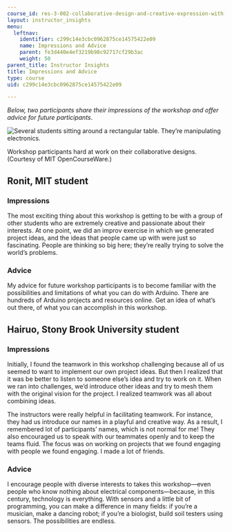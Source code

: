 ```yaml
---
course_id: res-3-002-collaborative-design-and-creative-expression-with-arduino-microcontrollers-january-iap-2017
layout: instructor_insights
menu:
  leftnav:
    identifier: c299c14e3cbc0962875ce14575422e09
    name: Impressions and Advice
    parent: fe3d440e4ef3219b98c92717cf29b3ac
    weight: 50
parent_title: Instructor Insights
title: Impressions and Advice
type: course
uid: c299c14e3cbc0962875ce14575422e09

---
```


_Below, two participants_ _share their impressions of the workshop and offer advice for future participants_.

![Several students sitting around a rectangular table. They’re manipulating electronics.](/coursemedia/res-3-002-collaborative-design-and-creative-expression-with-arduino-microcontrollers-january-iap-2017/6969f234541bfa7821ba3883e810d0c5_IMG_3874_s-compressor.jpg)

Workshop participants hard at work on their collaborative designs. (Courtesy of MIT OpenCourseWare.)

Ronit, MIT student
------------------

### Impressions

The most exciting thing about this workshop is getting to be with a group of other students who are extremely creative and passionate about their interests. At one point, we did an improv exercise in which we generated project ideas, and the ideas that people came up with were just so fascinating. People are thinking so big here; they’re really trying to solve the world’s problems.

### Advice

My advice for future workshop participants is to become familiar with the possibilities and limitations of what you can do with Arduino. There are hundreds of Arduino projects and resources online. Get an idea of what’s out there, of what you can accomplish in this workshop.

Hairuo, Stony Brook University student
--------------------------------------

### Impressions

Initially, I found the teamwork in this workshop challenging because all of us seemed to want to implement our own project ideas. But then I realized that it was be better to listen to someone else’s idea and try to work on it. When we ran into challenges, we’d introduce other ideas and try to mesh them with the original vision for the project. I realized teamwork was all about combining ideas. 

The instructors were really helpful in facilitating teamwork. For instance, they had us introduce our names in a playful and creative way. As a result, I remembered lot of participants’ names, which is not normal for me! They also encouraged us to speak with our teammates openly and to keep the teams fluid. The focus was on working on projects that we found engaging with people we found engaging. I made a lot of friends.

### Advice

I encourage people with diverse interests to takes this workshop—even people who know nothing about electrical components—because, in this century, technology is everything. With sensors and a little bit of programming, you can make a difference in many fields: if you’re a musician, make a dancing robot; if you’re a biologist, build soil testers using sensors. The possibilities are endless.
